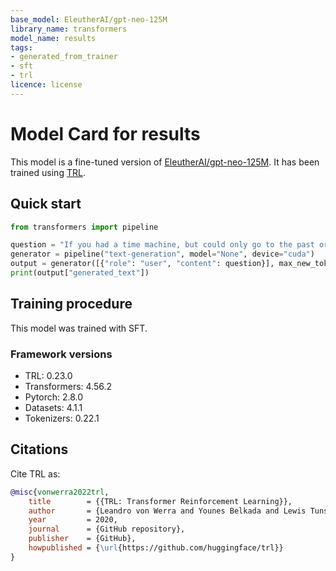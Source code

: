 ```yaml
---
base_model: EleutherAI/gpt-neo-125M
library_name: transformers
model_name: results
tags:
- generated_from_trainer
- sft
- trl
licence: license
---
```


# Model Card for results

This model is a fine-tuned version of [EleutherAI/gpt-neo-125M](https://huggingface.co/EleutherAI/gpt-neo-125M).
It has been trained using [TRL](https://github.com/huggingface/trl).

## Quick start

```python
from transformers import pipeline

question = "If you had a time machine, but could only go to the past or the future once and never return, which would you choose and why?"
generator = pipeline("text-generation", model="None", device="cuda")
output = generator([{"role": "user", "content": question}], max_new_tokens=128, return_full_text=False)[0]
print(output["generated_text"])
```

## Training procedure

 


This model was trained with SFT.

### Framework versions

- TRL: 0.23.0
- Transformers: 4.56.2
- Pytorch: 2.8.0
- Datasets: 4.1.1
- Tokenizers: 0.22.1

## Citations



Cite TRL as:
    
```bibtex
@misc{vonwerra2022trl,
	title        = {{TRL: Transformer Reinforcement Learning}},
	author       = {Leandro von Werra and Younes Belkada and Lewis Tunstall and Edward Beeching and Tristan Thrush and Nathan Lambert and Shengyi Huang and Kashif Rasul and Quentin Gallou{\'e}dec},
	year         = 2020,
	journal      = {GitHub repository},
	publisher    = {GitHub},
	howpublished = {\url{https://github.com/huggingface/trl}}
}
```